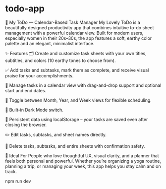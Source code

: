 # todo-app
📝 My ToDo — Calendar-Based Task Manager
My Lovely ToDo is a beautifully designed productivity app that combines intuitive to-do sheet management with a powerful calendar view. Built for modern users, especially women in their 20s–30s, the app features a soft, earthy color palette and an elegant, minimalist interface.

✨ Features
🗂️ Create and customize task sheets with your own titles, subtitles, and colors (10 earthy tones to choose from).

✅ Add tasks and subtasks, mark them as complete, and receive visual praise for your accomplishments.

📆 Manage tasks in a calendar view with drag-and-drop support and optional start and end dates.

🧭 Toggle between Month, Year, and Week views for flexible scheduling.

🌙 Built-in Dark Mode switch.

💾 Persistent data using localStorage – your tasks are saved even after closing the browser.

✏️ Edit tasks, subtasks, and sheet names directly.

🧹 Delete tasks, subtasks, and entire sheets with confirmation safety.

🎯 Ideal For
People who love thoughtful UX, visual clarity, and a planner that feels both personal and powerful. Whether you’re organizing a yoga routine, planning a trip, or managing your week, this app helps you stay calm and on track.

npm run dev
